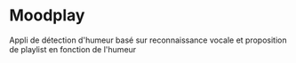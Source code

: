 # Moodplay

Appli de détection d'humeur basé sur reconnaissance vocale et proposition de playlist en fonction de l'humeur
